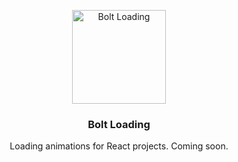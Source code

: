 <p align="center"><img width="150" src="https://avatars1.githubusercontent.com/u/76113686?s=400&u=cdfce1a843fb8db04ba8bc15bc15d3c540f2a672&v=4" alt="Bolt Loading" /></p>

<h3 align="center">Bolt Loading</h3>

<p align="center">Loading animations for React projects. Coming soon.</p>
